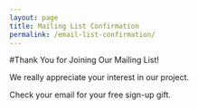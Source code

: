 ```yaml
---
layout: page
title: Mailing List Confirmation
permalink: /email-list-confirmation/
---
```


#Thank You for Joining Our Mailing List!

We really appreciate your interest in our project. 

Check your email for your free sign-up gift.
